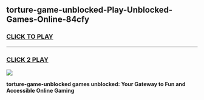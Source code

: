 
## torture-game-unblocked-Play-Unblocked-Games-Online-84cfy
<h3>
<a href="https://premium76.site?title=torture-game-unblocked&ref=25A">CLICK TO PLAY</a></h3>
<hr>

<h3>
<a href="https://premium76.site?title=torture-game-unblocked&ref=25A">CLICK 2 PLAY</a>
  
</h3>

<a href="https://premium76.site?title=torture-game-unblocked&ref=25A"><img src="https://clearcache.store/games.png"></a>


**torture-game-unblocked games unblocked: Your Gateway to Fun and Accessible Online Gaming**
